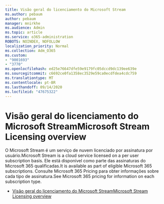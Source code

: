 ```yaml
---
title: Visão geral do licenciamento do Microsoft Stream
ms.author: pebaum
author: pebaum
manager: mnirkhe
ms.audience: Admin
ms.topic: article
ms.service: o365-administration
ROBOTS: NOINDEX, NOFOLLOW
localization_priority: Normal
ms.collection: Adm_O365
ms.custom:
- "9001693"
- "3770"
ms.openlocfilehash: ed25e76647dfe59e9179fc05dccd9dc139ee639e
ms.sourcegitcommit: c6692ce0fa1358ec3529e59ca0ecdfdea4cdc759
ms.translationtype: MT
ms.contentlocale: pt-BR
ms.lasthandoff: 09/14/2020
ms.locfileid: "47675322"
---
```

# <a name="microsoft-stream-licensing-overview"></a><span data-ttu-id="5e171-102">Visão geral do licenciamento do Microsoft Stream</span><span class="sxs-lookup"><span data-stu-id="5e171-102">Microsoft Stream Licensing overview</span></span>

<span data-ttu-id="5e171-103">O Microsoft Stream é um serviço de nuvem licenciado por assinatura por usuário.</span><span class="sxs-lookup"><span data-stu-id="5e171-103">Microsoft Stream is a cloud service licensed on a per user subscription basis.</span></span> <span data-ttu-id="5e171-104">Ele está disponível como parte das assinaturas do Microsoft 365 qualificadas.</span><span class="sxs-lookup"><span data-stu-id="5e171-104">It is available as part of eligible Microsoft 365 subscriptions.</span></span> <span data-ttu-id="5e171-105">Consulte Microsoft 365 Pricing para obter informações sobre cada tipo de assinatura.</span><span class="sxs-lookup"><span data-stu-id="5e171-105">See Microsoft 365 pricing for information on each subscription type.</span></span>

- [<span data-ttu-id="5e171-106">Visão geral do licenciamento do Microsoft Stream</span><span class="sxs-lookup"><span data-stu-id="5e171-106">Microsoft Stream Licensing overview</span></span>](https://docs.microsoft.com/stream/license-overview)